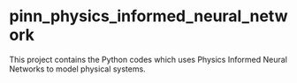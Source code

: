 # pinn_physics_informed_neural_network
This project contains the Python codes which uses Physics Informed Neural Networks to model physical systems.
